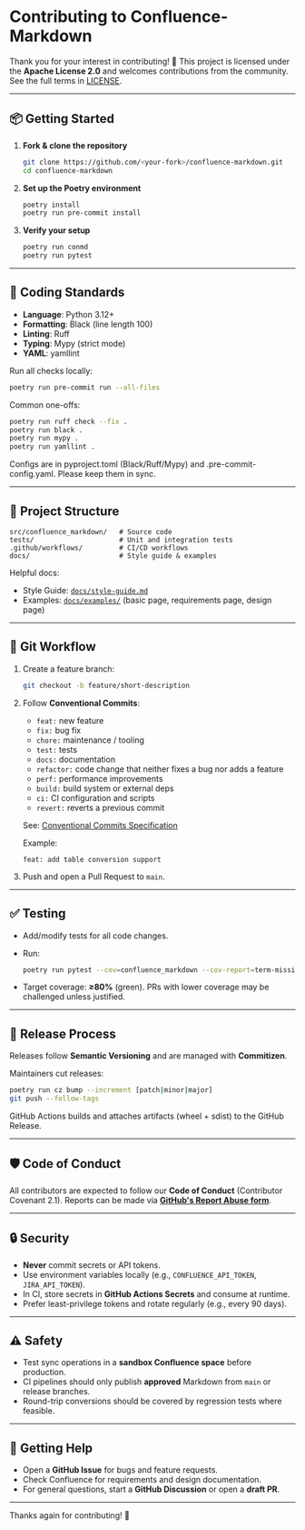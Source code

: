 # Contributing to Confluence-Markdown

Thank you for your interest in contributing! 🎉
This project is licensed under the **Apache License 2.0** and welcomes
contributions from the community.
See the full terms in [LICENSE](./LICENSE).

---

## 📦 Getting Started

1. **Fork & clone the repository**

   ```bash
   git clone https://github.com/<your-fork>/confluence-markdown.git
   cd confluence-markdown
   ```

2. **Set up the Poetry environment**

   ```bash
   poetry install
   poetry run pre-commit install
   ```

3. **Verify your setup**

   ```bash
   poetry run conmd
   poetry run pytest
   ```

---

## 📝 Coding Standards

- **Language**: Python 3.12+
- **Formatting**: Black (line length 100)
- **Linting**: Ruff
- **Typing**: Mypy (strict mode)
- **YAML**: yamllint

Run all checks locally:

```bash
poetry run pre-commit run --all-files
```

Common one-offs:

```bash
poetry run ruff check --fix .
poetry run black .
poetry run mypy .
poetry run yamllint .
```

Configs are in pyproject.toml (Black/Ruff/Mypy) and .pre-commit-config.yaml.
Please keep them in sync.

---

## 📂 Project Structure

```text
src/confluence_markdown/   # Source code
tests/                     # Unit and integration tests
.github/workflows/         # CI/CD workflows
docs/                      # Style guide & examples
```

Helpful docs:

- Style Guide: [`docs/style-guide.md`](./docs/style-guide.md)
- Examples: [`docs/examples/`](./docs/examples/) (basic page, requirements
  page, design page)

---

## 🔀 Git Workflow

1. Create a feature branch:

   ```bash
   git checkout -b feature/short-description
   ```

2. Follow **Conventional Commits**:
   - `feat:` new feature
   - `fix:` bug fix
   - `chore:` maintenance / tooling
   - `test:` tests
   - `docs:` documentation
   - `refactor:` code change that neither fixes a bug nor adds a feature
   - `perf:` performance improvements
   - `build:` build system or external deps
   - `ci:` CI configuration and scripts
   - `revert:` reverts a previous commit

   See: [Conventional Commits Specification](https://www.conventionalcommits.org)

   Example:

   ```text
   feat: add table conversion support
   ```

3. Push and open a Pull Request to `main`.

---

## ✅ Testing

- Add/modify tests for all code changes.
- Run:

  ```bash
  poetry run pytest --cov=confluence_markdown --cov-report=term-missing
  ```

- Target coverage: **≥80%** (green). PRs with lower coverage may be
  challenged unless justified.

---

## 🚀 Release Process

Releases follow **Semantic Versioning** and are managed with **Commitizen**.

Maintainers cut releases:

```bash
poetry run cz bump --increment [patch|minor|major]
git push --follow-tags
```

GitHub Actions builds and attaches artifacts (wheel + sdist) to the GitHub
Release.

---

## 🛡️ Code of Conduct

All contributors are expected to follow our **Code of Conduct**
(Contributor Covenant 2.1).
Reports can be made via
[**GitHub's Report Abuse form**](https://github.com/contact/report-abuse).

---

## 🔒 Security

- **Never** commit secrets or API tokens.
- Use environment variables locally (e.g., `CONFLUENCE_API_TOKEN`,
  `JIRA_API_TOKEN`).
- In CI, store secrets in **GitHub Actions Secrets** and consume at runtime.
- Prefer least-privilege tokens and rotate regularly (e.g., every 90 days).

---

## ⚠️ Safety

- Test sync operations in a **sandbox Confluence space** before production.
- CI pipelines should only publish **approved** Markdown from `main` or
  release branches.
- Round-trip conversions should be covered by regression tests where feasible.

---

## 🙏 Getting Help

- Open a **GitHub Issue** for bugs and feature requests.
- Check Confluence for requirements and design documentation.
- For general questions, start a **GitHub Discussion** or open a **draft PR**.

---

Thanks again for contributing! 💙
